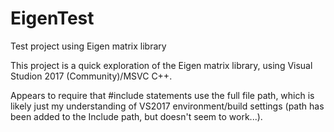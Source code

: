# EigenTest
Test project using Eigen matrix library

This project is a quick exploration of the Eigen matrix library, using Visual Studion 2017 (Community)/MSVC C++.

Appears to require that #include statements use the full file path, which is likely just my understanding of 
VS2017 environment/build settings (path has been added to the Include path, but doesn't seem to work...).
